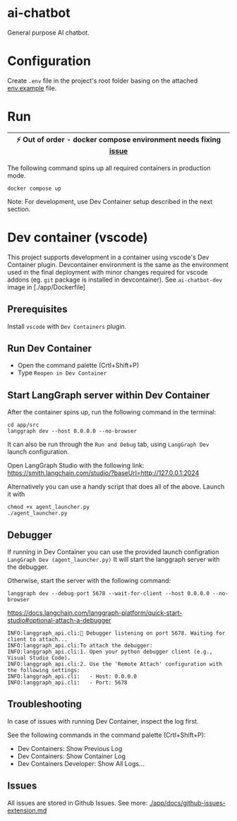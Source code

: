 # ai-chatbot
General purpose AI chatbot.

# Configuration
Create `.env` file in the project's root folder basing on the attached [env.example](env.example) file.

# Run

| :zap:  Out of order - docker compose environment needs fixing [issue](https://github.com/piotrmarcinkowski/ai-chatbot/issues/20)
|------------------------------------------|

The following command spins up all required containers in production mode. 
```
docker compose up
```

Note: For development, use Dev Container setup described in the next section.

# Dev container (vscode)

This project supports development in a container using vscode's Dev Container plugin.
Devcontainer environment is the same as the environment used in the final deployment
with minor changes required for vscode addons (eg. `git` package is installed in devcontainer).
See `ai-chatbot-dev` image in [./app/Dockerfile]

## Prerequisites
Install `vscode` with `Dev Containers` plugin.

## Run Dev Container
- Open the command palette (Crtl+Shift+P)
- Type `Reopen in Dev Container`

## Start LangGraph server within Dev Container

After the container spins up, run the following command in the terminal:

```
cd app/src
langgraph dev --host 0.0.0.0 --no-browser
```

It can also be run through the `Run and Debug` tab, using `LangGraph Dev` launch configuration.

Open LangGraph Studio with the following link:
https://smith.langchain.com/studio/?baseUrl=http://127.0.0.1:2024 

Alternatively you can use a handy script that does all of the above. 
Launch it with

```
chmod +x agent_launcher.py
./agent_launcher.py
```

## Debugger

If running in Dev Container you can use the provided launch configration `LangGraph Dev (agent_launcher.py)`
It will start the langgraph server with the debugger.

Otherwise, start the server with the following command:

```
langgraph dev --debug-port 5678 --wait-for-client --host 0.0.0.0 --no-browser
```

https://docs.langchain.com/langgraph-platform/quick-start-studio#optional-attach-a-debugger

```
INFO:langgraph_api.cli:🐛 Debugger listening on port 5678. Waiting for client to attach...
INFO:langgraph_api.cli:To attach the debugger:
INFO:langgraph_api.cli:1. Open your python debugger client (e.g., Visual Studio Code).
INFO:langgraph_api.cli:2. Use the 'Remote Attach' configuration with the following settings:
INFO:langgraph_api.cli:   - Host: 0.0.0.0
INFO:langgraph_api.cli:   - Port: 5678
```

## Troubleshooting

In case of issues with running Dev Container, inspect the log first.

See the following commands in the command palette (Crtl+Shift+P):

- Dev Containers: Show Previous Log
- Dev Containers: Show Container Log
- Dev Containers Developer: Show All Logs...

## Issues

All issues are stored in Github Issues. See more: [./app/docs/github-issues-extension.md](./app/docs/github-issues-extension.md)

